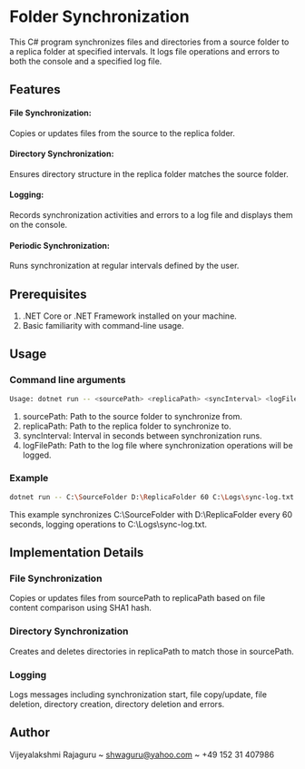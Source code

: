 # Folder Synchronization

This C# program synchronizes files and directories from a source folder to a replica folder at specified intervals. It logs file operations and errors to both the console and a specified log file.

## Features

#### File Synchronization: 
Copies or updates files from the source to the replica folder.

#### Directory Synchronization: 
Ensures directory structure in the replica folder matches the source folder.

#### Logging: 
Records synchronization activities and errors to a log file and displays them on the console.

#### Periodic Synchronization: 
Runs synchronization at regular intervals defined by the user.

## Prerequisites
1. .NET Core or .NET Framework installed on your machine.
2. Basic familiarity with command-line usage.

## Usage
### Command line arguments

```bash
Usage: dotnet run -- <sourcePath> <replicaPath> <syncInterval> <logFilePath>
```
1. sourcePath: Path to the source folder to synchronize from.
2. replicaPath: Path to the replica folder to synchronize to.
3. syncInterval: Interval in seconds between synchronization runs.
4. logFilePath: Path to the log file where synchronization operations will be logged.

### Example
```bash
dotnet run -- C:\SourceFolder D:\ReplicaFolder 60 C:\Logs\sync-log.txt
```
This example synchronizes C:\SourceFolder with D:\ReplicaFolder every 60 seconds, logging operations to C:\Logs\sync-log.txt.


## Implementation Details

### File Synchronization
Copies or updates files from sourcePath to replicaPath based on file content comparison using SHA1 hash.
###  Directory Synchronization
Creates and deletes directories in replicaPath to match those in sourcePath.
### Logging
Logs messages including synchronization start, file copy/update, file deletion, directory creation, directory deletion and errors.

## Author
Vijeyalakshmi Rajaguru ~ shwaguru@yahoo.com ~ +49 152 31 407986
